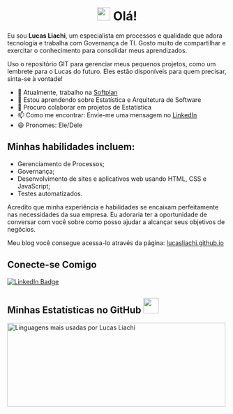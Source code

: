 <h1 align="center">
  <img src="https://raw.githubusercontent.com/MartinHeinz/MartinHeinz/master/wave.gif" width="30px"> Olá!
</h1>

Eu sou **Lucas Liachi**, um especialista em processos e qualidade que adora tecnologia e trabalha com Governança de TI. Gosto muito de compartilhar e exercitar o conhecimento para consolidar meus aprendizados.

Uso o repositório GIT para gerenciar meus pequenos projetos, como um lembrete para o Lucas do futuro. Eles estão disponíveis para quem precisar, sinta-se à vontade!

- 🔭 Atualmente, trabalho na [Softplan](https://www.softplan.com.br/)
- 🌱 Estou aprendendo sobre Estatística e Arquitetura de Software
- 👯 Procuro colaborar em projetos de Estatística
- 📫 Como me encontrar: Envie-me uma mensagem no [LinkedIn](https://linkedin.com/in/lucasliachi)
- 😄 Pronomes: Ele/Dele

## Minhas habilidades incluem:

- Gerenciamento de Processos;
- Governança;
- Desenvolvimento de sites e aplicativos web usando HTML, CSS e JavaScript;
- Testes automatizados.

Acredito que minha experiência e habilidades se encaixam perfeitamente nas necessidades da sua empresa. Eu adoraria ter a oportunidade de conversar com você sobre como posso ajudar a alcançar seus objetivos de negócios.

Meu blog você consegue acessa-lo através da página: [lucasliachi.github.io](https://lucasliachi.github.io/LucasLiachi/)

## Conecte-se Comigo

[![LinkedIn Badge](https://img.shields.io/badge/-Lucas%20Liachi%20-blue?style=plastic&labelColor=blue&logo=LinkedIn&link=https://linkedin.com/in/lucasliachi)](https://linkedin.com/in/lucasliachi)

## Minhas Estatísticas no GitHub <img src="https://i.pinimg.com/originals/65/c4/f4/65c4f452571be1261e9c623f7da488ac.gif" width="35px">

<img align="center" src="https://github-readme-stats.vercel.app/api/top-langs?username=lucasliachi&langs_count=10&show_icons=true&locale=en&layout=compact&theme=light" alt="Linguagens mais usadas por Lucas Liachi" height="192px" width="500px"/>


